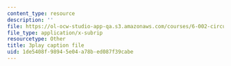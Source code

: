 ```yaml
---
content_type: resource
description: ''
file: https://ol-ocw-studio-app-qa.s3.amazonaws.com/courses/6-002-circuits-and-electronics-spring-2007/1de5408f98945e04a78bed087f39cabe_Nijya-QJ45Y.vtt
file_type: application/x-subrip
resourcetype: Other
title: 3play caption file
uid: 1de5408f-9894-5e04-a78b-ed087f39cabe
---
```

